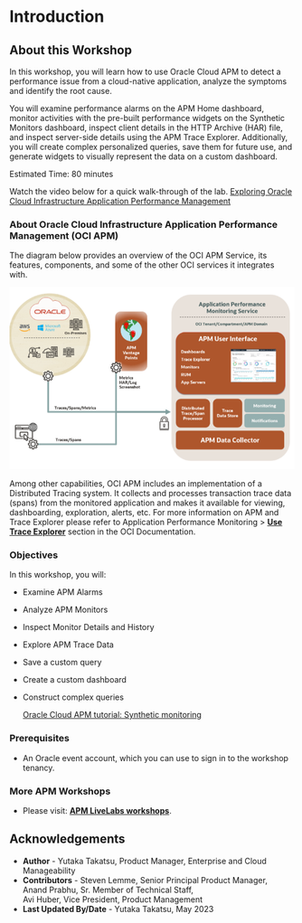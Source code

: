 # Introduction

## About this Workshop

In this workshop, you will learn how to use Oracle Cloud APM to detect a performance issue from a cloud-native application, analyze the symptoms and identify the root cause. 

You will examine performance alarms on the APM Home dashboard, monitor activities with the pre-built performance widgets on the Synthetic Monitors dashboard, inspect client details in the HTTP Archive (HAR) file, and inspect server-side details using the APM Trace Explorer. Additionally, you will create complex personalized queries, save them for future use, and generate widgets to visually represent the data on a custom dashboard.


Estimated Time: 80 minutes

Watch the video below for a quick walk-through of the lab.
[Exploring Oracle Cloud Infrastructure Application Performance Management](videohub:1_4814a932)

### About Oracle Cloud Infrastructure Application Performance Management (OCI APM)

The diagram below provides an overview of the OCI APM Service, its features, components, and some of the other OCI services it integrates with.

  ![APM architecture](images/apm_diagram.png " ")

Among other capabilities, OCI APM includes an implementation of a Distributed Tracing system. It collects and processes transaction trace data (spans) from the monitored application and makes it available for viewing, dashboarding, exploration, alerts, etc. For more information on APM and Trace Explorer please refer to Application Performance Monitoring > **[Use Trace Explorer](https://docs.oracle.com/en-us/iaas/application-performance-monitoring/doc/use-trace-explorer.html)** section in the OCI Documentation.


### Objectives

In this workshop, you will:
* Examine APM Alarms
* Analyze APM Monitors
* Inspect Monitor Details and History
* Explore APM Trace Data
* Save a custom query
* Create a custom dashboard
* Construct complex queries

  [Oracle Cloud APM tutorial: Synthetic monitoring](https://www.youtube.com/watch?v=31lJYvmT6b0)
    [](youtube:31lJYvmT6b0)


### Prerequisites


* An Oracle event account, which you can use to sign in to the workshop tenancy.

### More APM Workshops

* Please visit: **[APM LiveLabs workshops](https://apexapps.oracle.com/pls/apex/f?p=133:100:111996377805307::::SEARCH:application+Performance+monitoring)**.


## Acknowledgements

- **Author** - Yutaka Takatsu, Product Manager, Enterprise and Cloud Manageability
- **Contributors** - Steven Lemme, Senior Principal Product Manager,  
Anand Prabhu, Sr. Member of Technical Staff,  
Avi Huber, Vice President, Product Management
- **Last Updated By/Date** - Yutaka Takatsu, May 2023
